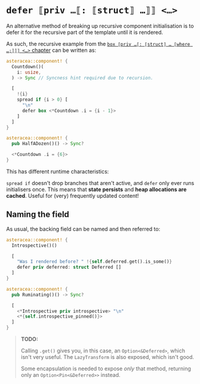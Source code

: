 # `defer ⟦priv …⟦: ⟦struct⟧ …⟧⟧ <…>`

An alternative method of breaking up recursive component initialisation is to defer it for the recursive part of the template until it is rendered.

As such, the recursive example from the [`box ⟦priv …⟦: ⟦struct⟧ … ⟦where …;⟧⟧⟧ <…>` chapter](./box.md) can be written as:

```rust asteracea=HalfADozen
asteracea::component! {
  Countdown()(
    i: usize,
  ) -> Sync // Syncness hint required due to recursion.

  [
    !{i}
    spread if {i > 0} [
      "\n"
      defer box <*Countdown .i = {i - 1}>
    ]
  ]
}

asteracea::component! {
  pub HalfADozen()() -> Sync?

  <*Countdown .i = {6}>
}
```

This has different runtime characteristics:

`spread if` doesn't drop branches that aren't active, and `defer` only ever runs initialisers once. This means that **state persists** and **heap allocations are cached**. Useful for (very) frequently updated content!

## Naming the field

As usual, the backing field can be named and then referred to:

```rust asteracea=Ruminating
asteracea::component! {
  Introspective()()

  [
    "Was I rendered before? " !{self.deferred.get().is_some()}
    defer priv deferred: struct Deferred []
  ]
}

asteracea::component! {
  pub Ruminating()() -> Sync?

  [
    <*Introspective priv introspective> "\n"
    <*{self.introspective_pinned()}>
  ]
}
```

> **TODO:**
>
> Calling `.get()` gives you, in this case, an `Option<&Deferred>`, which isn't very useful.
> The `LazyTransform` is also exposed, which isn't good.
>
> Some encapsulation is needed to expose *only* that method, returning only an `Option<Pin<&Deferred>>` instead.
